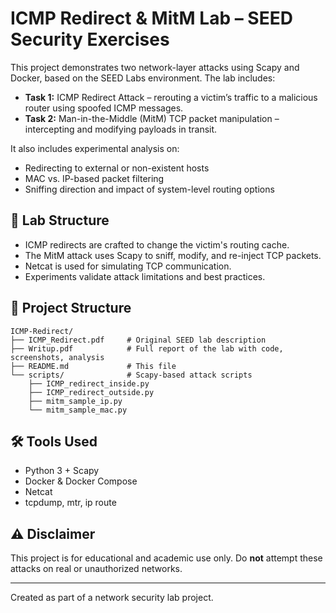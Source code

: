 # ICMP Redirect & MitM Lab – SEED Security Exercises

This project demonstrates two network-layer attacks using Scapy and Docker, based on the SEED Labs environment. The lab includes:

- **Task 1:** ICMP Redirect Attack – rerouting a victim’s traffic to a malicious router using spoofed ICMP messages.
- **Task 2:** Man-in-the-Middle (MitM) TCP packet manipulation – intercepting and modifying payloads in transit.

It also includes experimental analysis on:
- Redirecting to external or non-existent hosts
- MAC vs. IP-based packet filtering
- Sniffing direction and impact of system-level routing options

## 🧪 Lab Structure

- ICMP redirects are crafted to change the victim's routing cache.
- The MitM attack uses Scapy to sniff, modify, and re-inject TCP packets.
- Netcat is used for simulating TCP communication.
- Experiments validate attack limitations and best practices.

## 📁 Project Structure

```
ICMP-Redirect/
├── ICMP_Redirect.pdf     # Original SEED lab description
├── Writup.pdf            # Full report of the lab with code, screenshots, analysis
├── README.md             # This file
└── scripts/              # Scapy-based attack scripts
    ├── ICMP_redirect_inside.py
    ├── ICMP_redirect_outside.py
    ├── mitm_sample_ip.py
    └── mitm_sample_mac.py
```

## 🛠️ Tools Used

- Python 3 + Scapy
- Docker & Docker Compose
- Netcat
- tcpdump, mtr, ip route

## ⚠️ Disclaimer

This project is for educational and academic use only. Do **not** attempt these attacks on real or unauthorized networks.

---

Created as part of a network security lab project.
